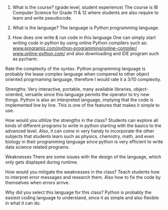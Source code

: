1. What is the course? (grade level, student experience)
The course is IB Computer Science for Grade 11 & 12 where students are also require to learn and write pseudocode.

2. What is the language? The language is Python programming language.

3. How does one write & run code in this language
One can simply start writing code in python by using online Python compilers such as: 
www.programiz.com/python-programming/online-compiler/
www.online-python.com/ and also downloading and IDE program such as pycharm.

Rate the complexity of the syntax. Python programming language is probably the lease complex language when compered to other object oriented progrmaming language, therefore I would rate it a 3/10 complexity.

Strengths: Very interactive, portable, many available libraries, object-oriented, versatile since this language permits the operator to try new things. Python is also  an interpreted language, implying that the code is implemented line by line. This is one of the features that makes it simple to use.

How would you utlilize the strengths in the class? Students can explore all kinds of different programs to write in python starting with the basics to the advanced level. Also, it can come in very handy to incorporate the other subjects that students learn such as physics, chemistry, math, and even biology in their programming language since python is very efficient to write data science related programs.

Weaknesses
There are some issues with the design of the language, which only gets displayed during runtime.

How would you mitigate the weaknesses in the class?
Teach students how to interpret error messages and research them. Also how to fix the code by themselves when errors arrive.

Why did you select this language for this class?
 Python is probably the easiest coding language to understand, since it  as simple and also flexible in what it can do.